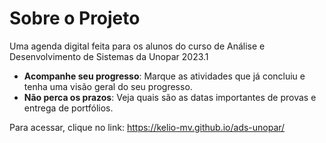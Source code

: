 # Sobre o Projeto

Uma agenda digital feita para os alunos do curso de Análise e Desenvolvimento de Sistemas da Unopar 2023.1
- **Acompanhe seu progresso**: Marque as atividades que já concluiu e tenha uma visão geral do seu progresso.
- **Não perca os prazos**: Veja quais são as datas importantes de provas e entrega de portfólios.

Para acessar, clique no link: https://kelio-mv.github.io/ads-unopar/
